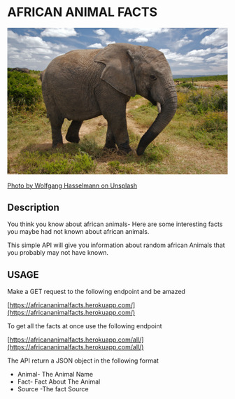 # AFRICAN ANIMAL FACTS
![elephant.jpg](elephant.jpg)

[Photo by Wolfgang Hasselmann on Unsplash](https://unsplash.com/photos/yaEkTCGc6vY?utm_source=unsplash&utm_medium=referral&utm_content=creditShareLink)

## Description

You think you know about african animals- Here are some interesting facts you maybe had not known about african animals.

This simple API will give you information about random african Animals that you probably may not have known.



## USAGE
Make a GET request to the following endpoint and be amazed

[https://africananimalfacts.herokuapp.com/](https://africananimalfacts.herokuapp.com/)

To get all the facts at once use the following endpoint

[https://africananimalfacts.herokuapp.com/all/](https://africananimalfacts.herokuapp.com/all/)

The API return a JSON object in the following format
- Animal- The Animal Name
- Fact- Fact About The Animal
- Source -The fact Source

